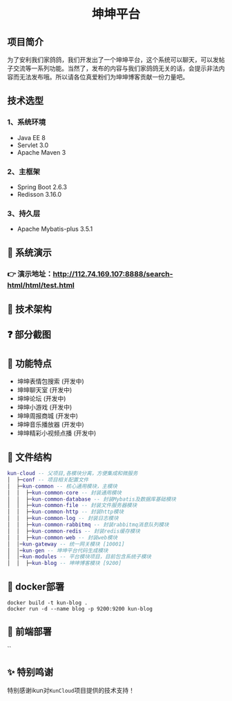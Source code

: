 <h1 style="text-align: center">坤坤平台</h1>

## 项目简介
为了安利我们家鸽鸽，我们开发出了一个坤坤平台，这个系统可以聊天，可以发帖子交流等一系列功能。当然了，发布的内容与我们家鸽鸽无关的话，会提示非法内容而无法发布哦。所以请各位真爱粉们为坤坤博客贡献一份力量吧。

## 技术选型
### 1、系统环境
- Java EE 8
- Servlet 3.0
- Apache Maven 3

### 2、主框架

- Spring Boot 2.6.3
- Redisson 3.16.0

### 3、持久层

- Apache Mybatis-plus 3.5.1

## 🎨 系统演示
### 👉 演示地址：http://112.74.169.107:8888/search-html/html/test.html

## 🍪 技术架构


## ❓ 部分截图


## 🔧 功能特点
* 坤坤表情包搜索 (开发中)
* 坤坤聊天室 (开发中)
* 坤坤论坛 (开发中)
* 坤坤小游戏 (开发中)
* 坤坤周报商城 (开发中)
* 坤坤音乐播放器 (开发中)
* 坤坤精彩小视频点播 (开发中)

## 🗿 文件结构
```lua
kun-cloud -- 父项目,各模块分离，方便集成和微服务
│  ├─conf -- 项目相关配置文件
│  ├─kun-common -- 核心通用模块，主模块
│  │  ├─kun-common-core -- 封装通用模块
│  │  ├─kun-common-database -- 封装Mybatis及数据库基础模块
│  │  ├─kun-common-file -- 封装文件服务器模块
│  │  ├─kun-common-http -- 封装http模块
│  │  ├─kun-common-log -- 封装日志模块
│  │  ├─kun-common-rabbitmq -- 封装rabbitmq消息队列模块
│  │  ├─kun-common-redis -- 封装redis缓存模块
│  │  ├─kun-common-web -- 封装web模块
│  │─kun-gateway -- 统一网关模块 [10001]
│  │─kun-gen -- 坤坤平台代码生成模块
│  │─kun-modules -- 平台模块项目，目前包含系统子模块
│  │  ├─kun-blog -- 坤坤博客模块 [9200]
```
## 🔧 docker部署
`docker build -t kun-blog .` <br>
`docker run -d --name blog -p 9200:9200 kun-blog`

## 🔧 前端部署
``


## ✨ 特别鸣谢
特别感谢ikun对`KunCloud`项目提供的技术支持！